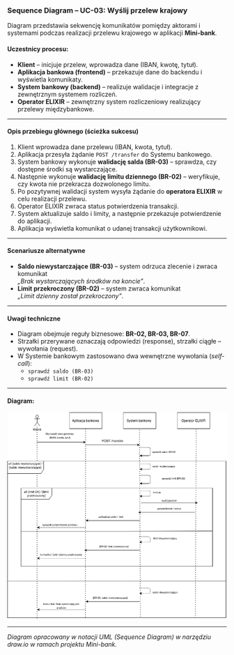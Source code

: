 ### Sequence Diagram – UC-03: Wyślij przelew krajowy

Diagram przedstawia sekwencję komunikatów pomiędzy aktorami i systemami podczas realizacji przelewu krajowego w aplikacji **Mini-bank**.

#### Uczestnicy procesu:
-  **Klient** – inicjuje przelew, wprowadza dane (IBAN, kwotę, tytuł).
-  **Aplikacja bankowa (frontend)** – przekazuje dane do backendu i wyświetla komunikaty.
-  **System bankowy (backend)** – realizuje walidacje i integracje z zewnętrznym systemem rozliczeń.
-  **Operator ELIXIR** – zewnętrzny system rozliczeniowy realizujący przelewy międzybankowe.

---

#### Opis przebiegu głównego (ścieżka sukcesu)
1. Klient wprowadza dane przelewu (IBAN, kwota, tytuł).  
2. Aplikacja przesyła żądanie `POST /transfer` do Systemu bankowego.  
3. System bankowy wykonuje **walidację salda (BR-03)** – sprawdza, czy dostępne środki są wystarczające.  
4. Następnie wykonuje **walidację limitu dziennego (BR-02)** – weryfikuje, czy kwota nie przekracza dozwolonego limitu.  
5. Po pozytywnej walidacji system wysyła żądanie do **operatora ELIXIR** w celu realizacji przelewu.  
6. Operator ELIXIR zwraca status potwierdzenia transakcji.  
7. System aktualizuje saldo i limity, a następnie przekazuje potwierdzenie do aplikacji.  
8. Aplikacja wyświetla komunikat o udanej transakcji użytkownikowi.

---

#### Scenariusze alternatywne
-  **Saldo niewystarczające (BR-03)** – system odrzuca zlecenie i zwraca komunikat  
  *„Brak wystarczających środków na koncie”*.
-  **Limit przekroczony (BR-02)** – system zwraca komunikat  
  *„Limit dzienny został przekroczony”*.


---

#### Uwagi techniczne
- Diagram obejmuje reguły biznesowe: **BR-02, BR-03, BR-07**.  
- Strzałki przerywane oznaczają odpowiedzi (response), strzałki ciągłe – wywołania (request).  
- W Systemie bankowym zastosowano dwa wewnętrzne wywołania (*self-call*):  
  - `sprawdź saldo (BR-03)`  
  - `sprawdź limit (BR-02)`  
 

---

#### Diagram:
![Sequence Diagram – UC-03: Wyślij przelew](https://raw.githubusercontent.com/okwasna/banking-flagship/refs/heads/main/04-uml/sequence-transfer-uc-03..png)

---

 *Diagram opracowany w notacji UML (Sequence Diagram) w narzędziu draw.io w ramach projektu Mini-bank.*

